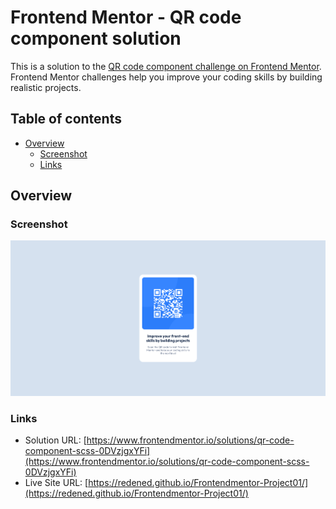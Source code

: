 # Frontend Mentor - QR code component solution

This is a solution to the [QR code component challenge on Frontend Mentor](https://www.frontendmentor.io/challenges/qr-code-component-iux_sIO_H). Frontend Mentor challenges help you improve your coding skills by building realistic projects. 

## Table of contents

- [Overview](#overview)
  - [Screenshot](#screenshot)
  - [Links](#links)

## Overview

### Screenshot

![](./Screenshot.png)

### Links

- Solution URL: [https://www.frontendmentor.io/solutions/qr-code-component-scss-0DVzjgxYFi](https://www.frontendmentor.io/solutions/qr-code-component-scss-0DVzjgxYFi)
- Live Site URL: [https://redened.github.io/Frontendmentor-Project01/](https://redened.github.io/Frontendmentor-Project01/)